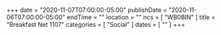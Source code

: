 +++
date = "2020-11-07T07:00:00-05:00"
publishDate = "2020-11-06T07:00:00-05:00"
endTime = ""
location = ""
ncs = [ "WB0BIN" ]
title = "Breakfast Net 1107"
categories = [ "Social" ]
dates = [ "" ]
+++
